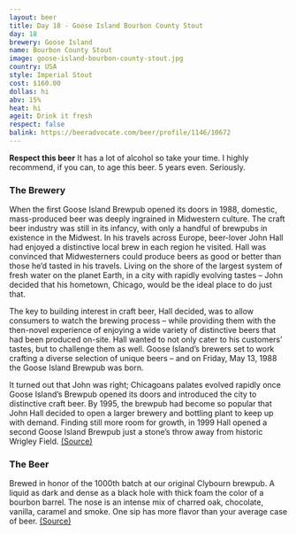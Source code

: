 ```yaml
---
layout: beer
title: Day 18 - Goose Island Bourbon County Stout
day: 18
brewery: Goose Island
name: Bourbon County Stout
image: goose-island-bourbon-county-stout.jpg
country: USA
style: Imperial Stout
cost: $160.00
dollas: hi
abv: 15%
heat: hi
ageit: Drink it fresh
respect: false
balink: https://beeradvocate.com/beer/profile/1146/10672
---
```


**Respect this beer** It has a lot of alcohol so take your time. I highly recommend, if you can, to age this beer. 5 years even. Seriously.

### The Brewery

When the first Goose Island Brewpub opened its doors in 1988, domestic, mass-produced beer was deeply ingrained in Midwestern culture. The craft beer industry was still in its infancy, with only a handful of brewpubs in existence in the Midwest. In his travels across Europe, beer-lover John Hall had enjoyed a distinctive local brew in each region he visited. Hall was convinced that Midwesterners could produce beers as good or better than those he’d tasted in his travels. Living on the shore of the largest system of fresh water on the planet Earth, in a city with rapidly evolving tastes – John decided that his hometown, Chicago, would be the ideal place to do just that.

The key to building interest in craft beer, Hall decided, was to allow consumers to watch the brewing process – while providing them with the then-novel experience of enjoying a wide variety of distinctive beers that had been produced on-site. Hall wanted to not only cater to his customers’ tastes, but to challenge them as well. Goose Island’s brewers set to work crafting a diverse selection of unique beers – and on Friday, May 13, 1988 the Goose Island Brewpub was born.

It turned out that John was right; Chicagoans palates evolved rapidly once Goose Island’s Brewpub opened its doors and introduced the city to distinctive craft beer. By 1995, the brewpub had become so popular that John Hall decided to open a larger brewery and bottling plant to keep up with demand. Finding still more room for growth, in 1999 Hall opened a second Goose Island Brewpub just a stone’s throw away from historic Wrigley Field. [(Source)](https://www.gooseisland.com/pages/company_history/110.php)

### The Beer

Brewed in honor of the 1000th batch at our original Clybourn brewpub. A liquid as dark and dense as a black hole with thick foam the color of a bourbon barrel. The nose is an intense mix of charred oak, chocolate, vanilla, caramel and smoke. One sip has more flavor than your average case of beer. [(Source)](https://www.gooseisland.com/pages/bourbon_county_stout/59.php)